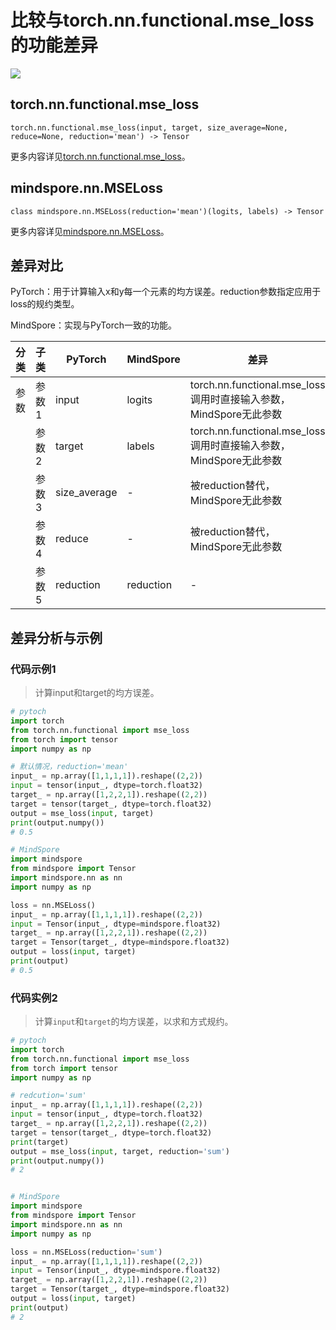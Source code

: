# 比较与torch.nn.functional.mse_loss的功能差异

<a href="https://gitee.com/mindspore/docs/blob/master/docs/mindspore/source_zh_cn/note/api_mapping/pytorch_diff/MseLoss_func.md" target="_blank"><img src="https://mindspore-website.obs.cn-north-4.myhuaweicloud.com/website-images/master/resource/_static/logo_source.png"></a>

## torch.nn.functional.mse_loss

```text
torch.nn.functional.mse_loss(input, target, size_average=None, reduce=None, reduction='mean') -> Tensor
```

更多内容详见[torch.nn.functional.mse_loss](https://pytorch.org/docs/1.8.1/nn.functional.html#torch.nn.functional.mse_loss)。

## mindspore.nn.MSELoss

```text
class mindspore.nn.MSELoss(reduction='mean')(logits, labels) -> Tensor
```

更多内容详见[mindspore.nn.MSELoss](https://www.mindspore.cn/docs/zh-CN/r1.8/api_python/nn/mindspore.nn.MSELoss.html)。

## 差异对比

PyTorch：用于计算输入x和y每一个元素的均方误差。reduction参数指定应用于loss的规约类型。

MindSpore：实现与PyTorch一致的功能。

| 分类 | 子类 |PyTorch | MindSpore | 差异 |
| --- | --- | --- | --- |---|
|参数 | 参数1 | input        | logits       | torch.nn.functional.mse_loss调用时直接输入参数，MindSpore无此参数 |
|      | 参数2 | target       | labels      | torch.nn.functional.mse_loss调用时直接输入参数，MindSpore无此参数 |
|      | 参数3 | size_average | -        | 被reduction替代，MindSpore无此参数 |
| | 参数4 | reduce | - | 被reduction替代，MindSpore无此参数 |
| | 参数5 | reduction | reduction | - |

## 差异分析与示例

### 代码示例1

> 计算input和target的均方误差。

```python
# pytoch
import torch
from torch.nn.functional import mse_loss
from torch import tensor
import numpy as np

# 默认情况，reduction='mean'
input_ = np.array([1,1,1,1]).reshape((2,2))
input = tensor(input_, dtype=torch.float32)
target_ = np.array([1,2,2,1]).reshape((2,2))
target = tensor(target_, dtype=torch.float32)
output = mse_loss(input, target)
print(output.numpy())
# 0.5

# MindSpore
import mindspore
from mindspore import Tensor
import mindspore.nn as nn
import numpy as np

loss = nn.MSELoss()
input_ = np.array([1,1,1,1]).reshape((2,2))
input = Tensor(input_, dtype=mindspore.float32)
target_ = np.array([1,2,2,1]).reshape((2,2))
target = Tensor(target_, dtype=mindspore.float32)
output = loss(input, target)
print(output)
# 0.5
```

### 代码实例2

> 计算`input`和`target`的均方误差，以求和方式规约。

```python
# pytoch
import torch
from torch.nn.functional import mse_loss
from torch import tensor
import numpy as np

# redcution='sum'
input_ = np.array([1,1,1,1]).reshape((2,2))
input = tensor(input_, dtype=torch.float32)
target_ = np.array([1,2,2,1]).reshape((2,2))
target = tensor(target_, dtype=torch.float32)
print(target)
output = mse_loss(input, target, reduction='sum')
print(output.numpy())
# 2


# MindSpore
import mindspore
from mindspore import Tensor
import mindspore.nn as nn
import numpy as np

loss = nn.MSELoss(reduction='sum')
input_ = np.array([1,1,1,1]).reshape((2,2))
input = Tensor(input_, dtype=mindspore.float32)
target_ = np.array([1,2,2,1]).reshape((2,2))
target = Tensor(target_, dtype=mindspore.float32)
output = loss(input, target)
print(output)
# 2
```
